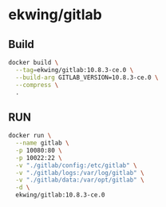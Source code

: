 # ekwing/gitlab

## Build
```bash
docker build \
  --tag=ekwing/gitlab:10.8.3-ce.0 \
  --build-arg GITLAB_VERSION=10.8.3-ce.0 \
  --compress \
  .
```

## RUN
```bash
docker run \
  --name gitlab \
  -p 10080:80 \
  -p 10022:22 \
  -v "./gitlab/config:/etc/gitlab" \
  -v "./gitlab/logs:/var/log/gitlab" \
  -v "./gitlab/data:/var/opt/gitlab" \
  -d \
  ekwing/gitlab:10.8.3-ce.0
```
